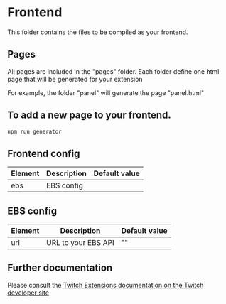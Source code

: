 # Frontend

This folder contains the files to be compiled as your frontend.

## Pages
All pages are included in the "pages" folder. Each folder define one html page that will be generated for your extension

For example, the folder "panel" will generate the page "panel.html"

## To add a new page to your frontend.
```bash
npm run generator
```

## Frontend config
| Element  | Description | Default value|
| ------------- | ------------- | ------------- |
| ebs | EBS config | |

## EBS config
| Element  | Description | Default value|
| ------------- | ------------- | ------------- |
| url | URL to your EBS API  | "" |

## Further documentation

Please consult the [Twitch Extensions documentation on the Twitch developer site](https://dev.twitch.tv/docs/extensions)